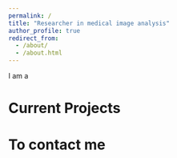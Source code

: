 ```yaml
---
permalink: /
title: "Researcher in medical image analysis"
author_profile: true
redirect_from: 
  - /about/
  - /about.html
---
```


I am a 

Current Projects
======


To contact me
======

